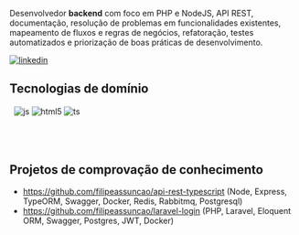 Desenvolvedor **backend** com foco em PHP e NodeJS, API REST, documentação, resolução de problemas em funcionalidades existentes, mapeamento de fluxos e regras de negócios, refatoração, testes automatizados e priorização de boas práticas de desenvolvimento.

[![linkedin](https://img.shields.io/badge/LinkedIn-0077B5?style=for-the-badge&logo=linkedin&logoColor=white)](https://www.linkedin.com/in/filipe-assun%C3%A7%C3%A3o-3a54a0bb/)

## Tecnologias de domínio
<div style="display: inline_block">
  <img align="center" alt="" src="https://img.shields.io/badge/PHP-777BB4?style=for-the-badge&logo=php&logoColor=white" />
  <img align="center" alt="" src="https://img.shields.io/badge/Node.js-43853D?style=for-the-badge&logo=node.js&logoColor=white" />
  <img align="center" alt="js" src="https://img.shields.io/badge/JavaScript-F7DF1E?style=for-the-badge&logo=javascript&logoColor=black" />
  <img align="center" alt="html5" src="https://img.shields.io/badge/HTML5-E34F26?style=for-the-badge&logo=html5&logoColor=white" />
  <img align="center" alt="ts" src="https://img.shields.io/badge/TypeScript-007ACC?style=for-the-badge&logo=typescript&logoColor=white" />
  <img align="center" alt="" src="https://img.shields.io/badge/Laravel-FF2D20?style=for-the-badge&logo=laravel&logoColor=white" />
  <br/>
  <img align="center" alt="" src="https://img.shields.io/badge/Express.js-404D59?style=for-the-badge" />
  <img align="center" alt="" src="https://img.shields.io/badge/PostgreSQL-316192?style=for-the-badge&logo=postgresql&logoColor=white" />
  <img align="center" alt="" src="https://img.shields.io/badge/MySQL-00000F?style=for-the-badge&logo=mysql&logoColor=white" />
  <img align="center" alt="" src="https://img.shields.io/badge/Microsoft_SQL_Server-CC2927?style=for-the-badge&logo=microsoft-sql-server&logoColor=white" />
  <img align="center" alt="" src="https://img.shields.io/badge/MongoDB-4EA94B?style=for-the-badge&logo=mongodb&logoColor=white" />
  <br/>
  <img align="center" alt="" src="https://img.shields.io/badge/Google_Cloud-4285F4?style=for-the-badge&logo=google-cloud&logoColor=white" />
  <img align="center" alt="" src="https://img.shields.io/badge/rabbitmq-%23FF6600.svg?&style=for-the-badge&logo=rabbitmq&logoColor=white" />
  <img align="center" alt="" src="https://img.shields.io/badge/redis-%23DD0031.svg?&style=for-the-badge&logo=redis&logoColor=white" />
  <img align="center" alt="" src="https://img.shields.io/badge/docker-%230db7ed.svg?style=for-the-badge&logo=docker&logoColor=white" />
  <img align="center" alt="" src="https://img.shields.io/badge/Linux-FCC624?style=for-the-badge&logo=linux&logoColor=black" />
  <img align="center" alt="" src="https://img.shields.io/badge/-Swagger-%23Clojure?style=for-the-badge&logo=swagger&logoColor=white" />
</div><br/>

## Projetos de comprovação de conhecimento
  * https://github.com/filipeassuncao/api-rest-typescript (Node, Express, TypeORM, Swagger, Docker, Redis, Rabbitmq, Postgresql)
  * https://github.com/filipeassuncao/laravel-login (PHP, Laravel, Eloquent ORM, Swagger, Postgres, JWT, Docker)
